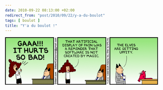 ```yaml
---
date: 2010-09-22 08:13:00 +02:00
redirect_from: "post/2010/09/22/y-a-du-boulot"
tags: [ boulot ]
title: "Y'a du boulot !"
---
```


[![](/public/2010/lutins.gif)](http://www.dilbert.com/strips/comic/2010-09-20/)
